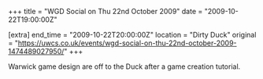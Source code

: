 +++
title = "WGD Social on Thu 22nd October 2009"
date = "2009-10-22T19:00:00Z"

[extra]
end_time = "2009-10-22T20:00:00Z"
location = "Dirty Duck"
original = "https://uwcs.co.uk/events/wgd-social-on-thu-22nd-october-2009-1474489027950/"
+++

Warwick game design are off to the Duck after a game creation tutorial.

